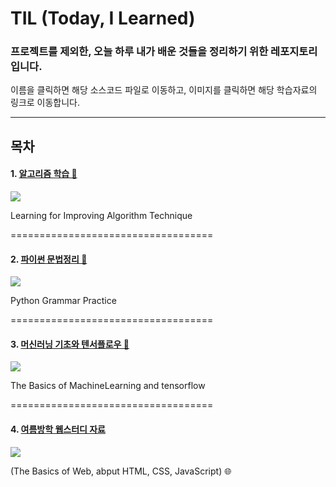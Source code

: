 # TIL (Today, I Learned)


### 프로젝트를 제외한, 오늘 하루 내가 배운 것들을 정리하기 위한 레포지토리 입니다.

이름을 클릭하면 해당 소스코드 파일로 이동하고, 이미지를 클릭하면 해당 학습자료의 링크로 이동합니다.

-------

## 목차 

#### 1. [알고리즘 학습 💪](https://github.com/gusdnd852/TIL/tree/master/Algorithm) 


<a href="https://www.acmicpc.net">
<img src="https://user-images.githubusercontent.com/38183241/43683763-736ff3a6-98cd-11e8-8114-20636ac0f3a2.jpg"/></a>


Learning for Improving Algorithm Technique

===================================

#### 2. [파이썬 문법정리 🌌](https://github.com/gusdnd852/TIL/tree/master/PythonPractice) 


<a href="https://www.youtube.com/watch?v=c2mpe9Xcp0I&list=PLGPF8gvWLYyrkF85itdBHaOLSVbtdzBww">
<img src="https://user-images.githubusercontent.com/38183241/43683633-ece630a4-98ca-11e8-86c9-4394e3497ca8.jpg"/></a>


Python Grammar Practice

===================================

#### 3. [머신러닝 기초와 텐서플로우 🤖](https://github.com/gusdnd852/TIL/tree/master/MachineLearning)

<a href="https://www.youtube.com/watch?v=BS6O0zOGX4E&list=PLlMkM4tgfjnLSOjrEJN31gZATbcj_MpUm">
<img src="https://user-images.githubusercontent.com/38183241/43683740-d2b21c82-98cc-11e8-9aee-897e91004cf5.jpg"/></a>


The Basics of MachineLearning and tensorflow 

===================================

#### 4. [여름방학 웹스터디 자료](https://github.com/gusdnd852/TIL/tree/master/WebStudy) 

<a href="https://user-images.githubusercontent.com/38183241/43683747-11002b0a-98cd-11e8-9f94-7ff719969164.jpg">
<img src="https://user-images.githubusercontent.com/38183241/43683747-11002b0a-98cd-11e8-9f94-7ff719969164.jpg"/></a>

(The Basics of Web, abput HTML, CSS, JavaScript) 🌐
